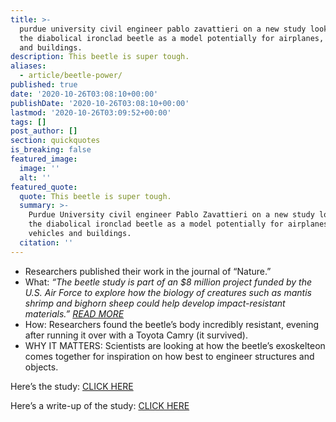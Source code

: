 ```yaml
---
title: >-
  purdue university civil engineer pablo zavattieri on a new study looking at
  the diabolical ironclad beetle as a model potentially for airplanes, vehicles
  and buildings.
description: This beetle is super tough.
aliases:
  - article/beetle-power/
published: true
date: '2020-10-26T03:08:10+00:00'
publishDate: '2020-10-26T03:08:10+00:00'
lastmod: '2020-10-26T03:09:52+00:00'
tags: []
post_author: []
section: quickquotes
is_breaking: false
featured_image:
  image: ''
  alt: ''
featured_quote:
  quote: This beetle is super tough.
  summary: >-
    Purdue University civil engineer Pablo Zavattieri on a new study looking at
    the diabolical ironclad beetle as a model potentially for airplanes,
    vehicles and buildings.
  citation: ''
---
```

*   Researchers published their work in the journal of “Nature.”
*   What: _“The beetle study is part of an $8 million project funded by the U.S. Air Force to explore how the biology of creatures such as mantis shrimp and bighorn sheep could help develop impact-resistant materials.” [READ MORE](\"https://www.pbs.org/newshour/science/cant-crush-this-beetle-armor-gives-clues-to-tougher-planes\")_
*   How: Researchers found the beetle’s body incredibly resistant, evening after running it over with a Toyota Camry (it survived).
*   WHY IT MATTERS: Scientists are looking at how the beetle’s exoskelteon comes together for inspiration on how best to engineer structures and objects.

Here’s the study: [CLICK HERE](\"https://www.nature.com/articles/s41586-020-2813-8\")

Here’s a write-up of the study: [CLICK HERE](\"https://www.nature.com/articles/d41586-020-02840-1\")